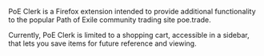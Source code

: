 PoE Clerk is a Firefox extension intended to provide additional functionality to the popular Path of Exile community trading site poe.trade.

Currently, PoE Clerk is limited to a shopping cart, accessible in a sidebar, that lets you save items for future reference and viewing.
